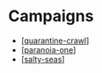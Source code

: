 # Campaigns

- [[quarantine-crawl]]
- [[paranoia-one]]
- [[salty-seas]]

[//begin]: # "Autogenerated link references for markdown compatibility"
[quarantine-crawl]: quarantine-crawl "Quarantine Crawl"
[paranoia-one]: paranoia-one "Paranoia One"
[salty-seas]: salty-seas "Salty Seas"
[//end]: # "Autogenerated link references"
